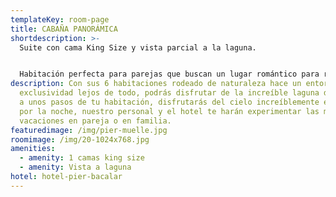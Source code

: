 ```yaml
---
templateKey: room-page
title: CABAÑA PANORÁMICA
shortdescription: >-
  Suite con cama King Size y vista parcial a la laguna.


  Habitación perfecta para parejas que buscan un lugar romántico para relajarse y disfrutar de la hermosa vista a la laguna. La habitación cuenta con una cama king size y baño completo.
description: Con sus 6 habitaciones rodeado de naturaleza hace un entorno de
  exclusividad lejos de todo, podrás disfrutar de la increíble laguna de Bacalar
  a unos pasos de tu habitación, disfrutarás del cielo increíblemente estrellado
  por la noche, nuestro personal y el hotel te harán experimentar las mejores
  vacaciones en pareja o en familia.
featuredimage: /img/pier-muelle.jpg
roomimage: /img/20-1024x768.jpg
amenities:
  - amenity: 1 camas king size
  - amenity: Vista a laguna
hotel: hotel-pier-bacalar
---
```

